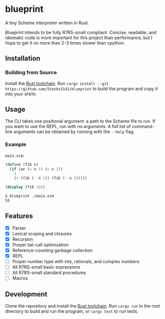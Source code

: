 # blueprint

A tiny Scheme interpreter written in Rust.

Blueprint intends to be fully R7RS-small compliant. Concise, readable, and
idiomatic code is more important for this project than performance, but I
hope to get it no more than 2-3 times slower than cpython.

## Installation

### Building from Source

Install the [Rust toolchain](https://www.rust-lang.org/tools/install).
Run `cargo install --git https://github.com/Stonks3141/blueprint` to build
the program and copy it into your `$PATH`.

## Usage

The CLI takes one positional argument: a path to the Scheme file to run.
If you want to use the REPL, run with no arguments. A full list of command-line
arguments can be obtained by running with the `--help` flag.

### Example

`main.scm`:

```scheme
(define (fib n)
  (if (or (= n 1) (= n 2))
    1
    (+ (fib (- n 1)) (fib (- n 2)))))

(display (fib 10))
```

```sh
$ blueprint ./main.scm
55
```

## Features

- [x] Parser
- [x] Lexical scoping and closures
- [x] Recursion
- [x] Proper tail-call optimization
- [x] Reference-counting garbage collection
- [x] REPL
- [ ] Proper number type with ints, rationals, and complex numbers
- [ ] All R7RS-small basic expressions
- [ ] All R7RS-small standard procedures
- [ ] Macros

## Development

Clone the repository and install the [Rust toolchain](https://www.rust-lang.org/tools/install).
Run `cargo run` in the root directory to build and run the program, or `cargo test` to run tests.
